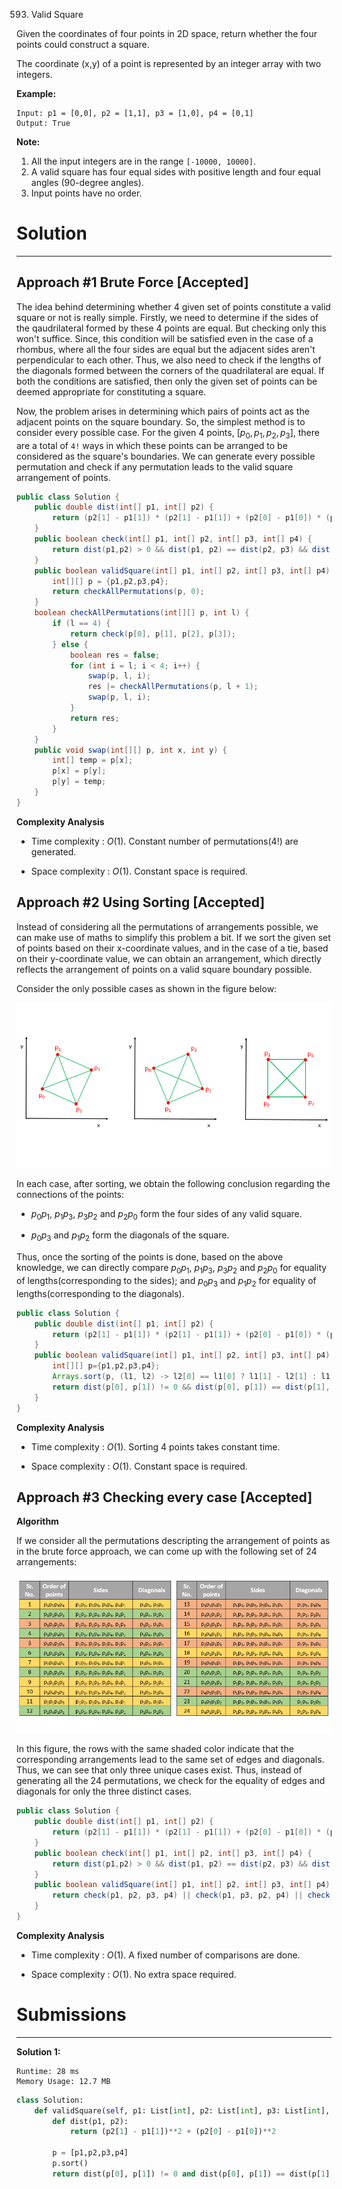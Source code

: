 593. Valid Square

Given the coordinates of four points in 2D space, return whether the four points could construct a square.

The coordinate (x,y) of a point is represented by an integer array with two integers.

**Example:**
```
Input: p1 = [0,0], p2 = [1,1], p3 = [1,0], p4 = [0,1]
Output: True
```

**Note:**

1. All the input integers are in the range `[-10000, 10000]`.
1. A valid square has four equal sides with positive length and four equal angles (90-degree angles).
1. Input points have no order.

# Solution
---
## Approach #1 Brute Force [Accepted]
The idea behind determining whether 4 given set of points constitute a valid square or not is really simple. Firstly, we need to determine if the sides of the qaudrilateral formed by these 4 points are equal. But checking only this won't suffice. Since, this condition will be satisfied even in the case of a rhombus, where all the four sides are equal but the adjacent sides aren't perpendicular to each other. Thus, we also need to check if the lengths of the diagonals formed between the corners of the quadrilateral are equal. If both the conditions are satisfied, then only the given set of points can be deemed appropriate for constituting a square.

Now, the problem arises in determining which pairs of points act as the adjacent points on the square boundary. So, the simplest method is to consider every possible case. For the given 4 points, $[p_0, p_1, p_2, p_3]$, there are a total of `4!` ways in which these points can be arranged to be considered as the square's boundaries. We can generate every possible permutation and check if any permutation leads to the valid square arrangement of points.

```java
public class Solution {
    public double dist(int[] p1, int[] p2) {
        return (p2[1] - p1[1]) * (p2[1] - p1[1]) + (p2[0] - p1[0]) * (p2[0] - p1[0]);
    }
    public boolean check(int[] p1, int[] p2, int[] p3, int[] p4) {
        return dist(p1,p2) > 0 && dist(p1, p2) == dist(p2, p3) && dist(p2, p3) == dist(p3, p4) && dist(p3, p4) == dist(p4, p1) && dist(p1, p3) == dist(p2, p4);
    }
    public boolean validSquare(int[] p1, int[] p2, int[] p3, int[] p4) {
        int[][] p = {p1,p2,p3,p4};
        return checkAllPermutations(p, 0);
    }
    boolean checkAllPermutations(int[][] p, int l) {
        if (l == 4) {
            return check(p[0], p[1], p[2], p[3]);
        } else {
            boolean res = false;
            for (int i = l; i < 4; i++) {
                swap(p, l, i);
                res |= checkAllPermutations(p, l + 1);
                swap(p, l, i);
            }
            return res;
        }
    }
    public void swap(int[][] p, int x, int y) {
        int[] temp = p[x];
        p[x] = p[y];
        p[y] = temp;
    }
}
```

**Complexity Analysis**

* Time complexity : $O(1)$. Constant number of permutations($4!$) are generated.

* Space complexity : $O(1)$. Constant space is required.

## Approach #2 Using Sorting [Accepted]
Instead of considering all the permutations of arrangements possible, we can make use of maths to simplify this problem a bit. If we sort the given set of points based on their x-coordinate values, and in the case of a tie, based on their y-coordinate value, we can obtain an arrangement, which directly reflects the arrangement of points on a valid square boundary possible.

Consider the only possible cases as shown in the figure below:

![593_Valid_Square_1.png](img/593_Valid_Square_1.png)

In each case, after sorting, we obtain the following conclusion regarding the connections of the points:

* $p_0p_1$, $p_1p_3$, $p_3p_2$ and $p_2p_0$ form the four sides of any valid square.

* $p_0p_3$ and $p_1p_2$ form the diagonals of the square.

Thus, once the sorting of the points is done, based on the above knowledge, we can directly compare $p_0p_1$, $p_1p_3$, $p_3p_2$ and $p_2p_0$ for equality of lengths(corresponding to the sides); and $p_0p_3$ and $p_1p_2$ for equality of lengths(corresponding to the diagonals).

```java
public class Solution {
    public double dist(int[] p1, int[] p2) {
        return (p2[1] - p1[1]) * (p2[1] - p1[1]) + (p2[0] - p1[0]) * (p2[0] - p1[0]);
    }
    public boolean validSquare(int[] p1, int[] p2, int[] p3, int[] p4) {
        int[][] p={p1,p2,p3,p4};
        Arrays.sort(p, (l1, l2) -> l2[0] == l1[0] ? l1[1] - l2[1] : l1[0] - l2[0]);
        return dist(p[0], p[1]) != 0 && dist(p[0], p[1]) == dist(p[1], p[3]) && dist(p[1], p[3]) == dist(p[3], p[2]) && dist(p[3], p[2]) == dist(p[2], p[0])   && dist(p[0],p[3])==dist(p[1],p[2]);
    }
}

```

**Complexity Analysis**

* Time complexity : $O(1)$. Sorting 4 points takes constant time.

* Space complexity : $O(1)$. Constant space is required.

## Approach #3 Checking every case [Accepted]
**Algorithm**

If we consider all the permutations descripting the arrangement of points as in the brute force approach, we can come up with the following set of 24 arrangements:

![593_Valid_Square_2.png](img/593_Valid_Square_2.png)

In this figure, the rows with the same shaded color indicate that the corresponding arrangements lead to the same set of edges and diagonals. Thus, we can see that only three unique cases exist. Thus, instead of generating all the 24 permutations, we check for the equality of edges and diagonals for only the three distinct cases.

```java
public class Solution {
    public double dist(int[] p1, int[] p2) {
        return (p2[1] - p1[1]) * (p2[1] - p1[1]) + (p2[0] - p1[0]) * (p2[0] - p1[0]);
    }
    public boolean check(int[] p1, int[] p2, int[] p3, int[] p4) {
        return dist(p1,p2) > 0 && dist(p1, p2) == dist(p2, p3) && dist(p2, p3) == dist(p3, p4) && dist(p3, p4) == dist(p4, p1) && dist(p1, p3) == dist(p2, p4);
    }
    public boolean validSquare(int[] p1, int[] p2, int[] p3, int[] p4) {
        return check(p1, p2, p3, p4) || check(p1, p3, p2, p4) || check(p1, p2, p4, p3);
    }
}
```

**Complexity Analysis**

* Time complexity : $O(1)$. A fixed number of comparisons are done.

* Space complexity : $O(1)$. No extra space required.

# Submissions
---
**Solution 1:**
```
Runtime: 28 ms
Memory Usage: 12.7 MB
```
```python
class Solution:
    def validSquare(self, p1: List[int], p2: List[int], p3: List[int], p4: List[int]) -> bool:
        def dist(p1, p2):
            return (p2[1] - p1[1])**2 + (p2[0] - p1[0])**2
        
        p = [p1,p2,p3,p4]
        p.sort()
        return dist(p[0], p[1]) != 0 and dist(p[0], p[1]) == dist(p[1], p[3]) and dist(p[1], p[3]) == dist(p[3], p[2]) and dist(p[3], p[2]) == dist(p[2], p[0]) and dist(p[0],p[3]) == dist(p[1],p[2])
```